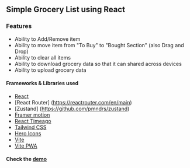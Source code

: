 ## Simple Grocery List using React

### Features

- Ability to Add/Remove item
- Ability to move item from "To Buy" to "Bought Section" (also Drag and Drop)
- Ability to clear all items
- Ability to download grocery data so that it can shared across devices
- Ability to upload grocery data

#### Frameworks & Libraries used

- [React](https://react.dev/)
- [React Router] (https://reactrouter.com/en/main)
- [Zustand] (https://github.com/pmndrs/zustand)
- [Framer motion](https://www.framer.com/motion/introduction/)
- [React Timeago](https://github.com/nmn/react-timeago)
- [Tailwind CSS](https://tailwindcss.com/)
- [Hero Icons](https://heroicons.com/)
- [Vite](https://vitejs.dev/)
- [Vite PWA](https://vite-pwa-org.netlify.app/guide/)

#### Check the [demo](http://rg-grocery-list.netlify.app/)
